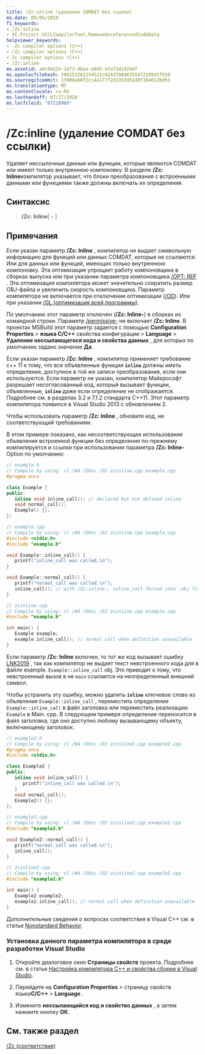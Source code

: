 ```yaml
---
title: /Zc:inline (удаление COMDAT без ссылки)
ms.date: 09/05/2019
f1_keywords:
- /Zc:inline
- VC.Project.VCCLCompilerTool.RemoveUnreferencedCodeData
helpviewer_keywords:
- -Zc compiler options (C++)
- /Zc compiler options (C++)
- Zc compiler options (C++)
- /Zc:inline
ms.assetid: a4c94224-1d73-4bea-a9d5-4fa73dc924df
ms.openlocfilehash: 290252262254521c024d7b0d6355472199d1f55d
ms.sourcegitcommit: 1f009ab0f2cc4a177f2d1353d5a38f164612bdb1
ms.translationtype: MT
ms.contentlocale: ru-RU
ms.lasthandoff: 07/27/2020
ms.locfileid: "87218966"
---
```

# <a name="zcinline-remove-unreferenced-comdat"></a>/Zc:inline (удаление COMDAT без ссылки)

Удаляет нессылочные данные или функции, которые являются COMDAT или имеют только внутреннюю компоновку. В разделе **/Zc: Inline**компилятор указывает, что блоки преобразования с встроенными данными или функциями также должны включать их определения.

## <a name="syntax"></a>Синтаксис

> **/Zc: Inline**[ **-** ]

## <a name="remarks"></a>Примечания

Если указан параметр **/Zc: Inline** , компилятор не выдает символьную информацию для функций или данных COMDAT, которые не ссылаются. Или для данных или функций, имеющих только внутреннюю компоновку. Эта оптимизация упрощает работу компоновщика в сборках выпуска или при указании параметра компоновщика [/OPT: REF](opt-optimizations.md) . Эта оптимизация компилятора может значительно сократить размер OBJ-файла и увеличить скорость компоновщика. Параметр компилятора не включается при отключении оптимизации ([/OD](od-disable-debug.md)). Или при указании [/GL (оптимизация всей программы)](gl-whole-program-optimization.md).

По умолчанию этот параметр отключен (**/Zc: Inline-**) в сборках из командной строки. Параметр [/permissive-](permissive-standards-conformance.md) не включает **/Zc: Inline**. В проектах MSBuild этот параметр задается с помощью **Configuration Properties**  >  **языка C/C++** свойства конфигурации  >  **Language**  >  **Удаление нессылающегося кода и свойства данных** , для которых по умолчанию задано значение **Да** .

Если указан параметр **/Zc: Inline** , компилятор применяет требование c++ 11 к тому, что все объявленные функции **`inline`** должны иметь определение, доступное в той же записи преобразования, если они используются. Если параметр не указан, компилятор Майкрософт разрешает несогласованный код, который вызывает функции, объявленные, **`inline`** даже если определение не отображается. Подробнее см. в разделах 3.2 и 7.1.2 стандарта C++11. Этот параметр компилятора появился в Visual Studio 2013 с обновлением 2.

Чтобы использовать параметр **/Zc: Inline** , обновите код, не соответствующий требованиям.

В этом примере показано, как несоответствующее использование объявления встроенной функции без определения по-прежнему компилируется и ссылки при использовании параметра **/Zc: Inline-** Option по умолчанию:

```cpp
// example.h
// Compile by using: cl /W4 /EHsc /O2 zcinline.cpp example.cpp
#pragma once

class Example {
public:
   inline void inline_call(); // declared but not defined inline
   void normal_call();
   Example() {};
};
```

```cpp
// example.cpp
// Compile by using: cl /W4 /EHsc /O2 zcinline.cpp example.cpp
#include <stdio.h>
#include "example.h"

void Example::inline_call() {
   printf("inline_call was called.\n");
}

void Example::normal_call() {
   printf("normal_call was called.\n");
   inline_call(); // with /Zc:inline-, inline_call forced into .obj file
}
```

```cpp
// zcinline.cpp
// Compile by using: cl /W4 /EHsc /O2 zcinline.cpp example.cpp
#include "example.h"

int main() {
   Example example;
   example.inline_call(); // normal call when definition unavailable
}
```

Если параметр **/Zc: Inline** включен, то тот же код вызывает ошибку [LNK2019](../../error-messages/tool-errors/linker-tools-error-lnk2019.md) , так как компилятор не выдает текст невстроенного кода для в файле example. `Example::inline_call` obj. Это приводит к тому, что невстроенный вызов в не `main` ссылается на неопределенный внешний символ.

Чтобы устранить эту ошибку, можно удалить **`inline`** ключевое слово из объявления `Example::inline_call` , переместить определение `Example::inline_call` в файл заголовка или переместить реализацию `Example` в Main. cpp. В следующем примере определение переносится в файл заголовка, где оно доступно любому вызывающему объекту, включающему заголовок.

```cpp
// example2.h
// Compile by using: cl /W4 /EHsc /O2 zcinline2.cpp example2.cpp
#pragma once
#include <stdio.h>

class Example2 {
public:
   inline void inline_call() {
      printf("inline_call was called.\n");
   }
   void normal_call();
   Example2() {};
};
```

```cpp
// example2.cpp
// Compile by using: cl /W4 /EHsc /O2 zcinline2.cpp example2.cpp
#include "example2.h"

void Example2::normal_call() {
   printf("normal_call was called.\n");
   inline_call();
}
```

```cpp
// zcinline2.cpp
// Compile by using: cl /W4 /EHsc /O2 zcinline2.cpp example2.cpp
#include "example2.h"

int main() {
   Example2 example2;
   example2.inline_call(); // normal call when definition unavailable
}
```

Дополнительные сведения о вопросах соответствия в Visual C++ см. в статье [Nonstandard Behavior](../../cpp/nonstandard-behavior.md).

### <a name="to-set-this-compiler-option-in-the-visual-studio-development-environment"></a>Установка данного параметра компилятора в среде разработки Visual Studio

1. Откройте диалоговое окно **Страницы свойств** проекта. Подробнее см. в статье [Настройка компилятора C++ и свойства сборки в Visual Studio](../working-with-project-properties.md).

1. Перейдите на **Configuration Properties**  >  страницу свойств языка**C/C++**  >  **Language** .

1. Измените **нессылающийся код и свойство данных** , а затем нажмите кнопку **ОК**.

## <a name="see-also"></a>См. также раздел

[/Zc (соответствие)](zc-conformance.md)<br/>
